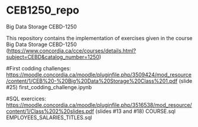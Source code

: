 # CEB1250_repo
Big Data Storage CEBD-1250

This repository contains the implementation of exercises given in the course Big Data Storage CEBD-1250 (https://www.concordia.ca/cce/courses/details.html?subject=CEBD&catalog_number=1250)

#First codding challenges: https://moodle.concordia.ca/moodle/pluginfile.php/3509424/mod_resource/content/1/CEB%20-%20Big%20Data%20Storage%20Class%201.pdf (slide #25)
first_codding_challenge.ipynb

#SQL exercices: https://moodle.concordia.ca/moodle/pluginfile.php/3516538/mod_resource/content/1/Class%202%20slides.pdf (slides #13 and #18)
COURSE.sql
EMPLOYEES_SALARIES_TITLES.sql

